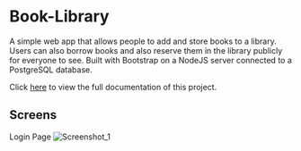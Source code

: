 # Book-Library
A simple web app that allows people to add and store books to a library. 
Users can also borrow books and also reserve them in the library publicly for everyone to see. Built with Bootstrap on a NodeJS server connected to a PostgreSQL database.

Click [here](https://docs.google.com/presentation/d/1NgRq8GDHyftGMMYGjiyhp0JfD1KNtd3sMPDpYdnXx-o/edit?usp=sharing) to view the full documentation of this project.

## Screens

Login Page
![Screenshot_1](https://user-images.githubusercontent.com/62797899/112095618-d184f500-8bc2-11eb-86eb-96e9eb9527db.png)
